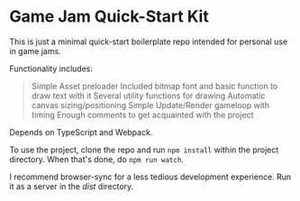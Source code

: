 # Game Jam Quick-Start Kit

This is just a minimal quick-start boilerplate repo intended for personal use in game jams.

Functionality includes:
 > Simple Asset preloader
 > Included bitmap font and basic function to draw text with it
 > Several utility functions for drawing
 > Automatic canvas sizing/positioning
 > Simple Update/Render gameloop with timing
 > Enough comments to get acquainted with the project

Depends on TypeScript and Webpack.

To use the project, clone the repo and run `npm install` within the project directory.
When that's done, do `npm run watch`. 

I recommend browser-sync for a less tedious development experience.
Run it as a server in the _dist_ directory.  